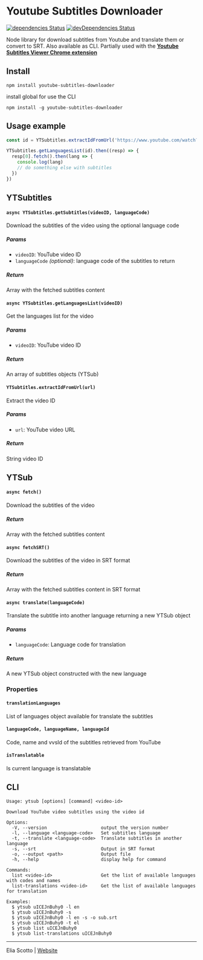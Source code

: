 # Youtube Subtitles Downloader

[![dependencies Status](https://david-dm.org/elias94/youtube-subtitles-downloader/status.svg)](https://david-dm.org/elias94/youtube-subtitles-downloader)
[![devDependencies Status](https://david-dm.org/elias94/youtube-subtitles-downloader/dev-status.svg)](https://david-dm.org/elias94/youtube-subtitles-downloader?type=dev)

Node library for download subtitles from Youtube and translate them or convert to SRT. Also available as CLI.
Partially used with the **[Youtube Subtitles Viewer Chrome extension](https://chrome.google.com/webstore/detail/youtube-subtitles-viewer/ljblecifcbmcdjbabhimddlladlkfdfg)**

## Install 

```
npm install youtube-subtitles-downloader
```

install global for use the CLI

```
npm install -g youtube-subtitles-downloader
```

## Usage example

```javascript
const id = YTSubtitles.extractIdFromUrl('https://www.youtube.com/watch?v=vG-QZOTc5_Q')

YTSubtitles.getLanguagesList(id).then((resp) => {
  resp[0].fetch().then(lang => {
    console.log(lang)
    // do something else with subtitles
  })
})
```

## YTSubtitles

#### `async YTSubtitles.getSubtitles(videoID, languageCode)`

Download the subtitles of the video using the optional language code

##### Params

- `videoID`: YouTube video ID
- `languageCode` *(optional)*: language code of the subtitles to return

##### Return

Array with the fetched subtitles content

#### `async YTSubtitles.getLanguagesList(videoID)`

Get the languages list for the video

##### Params

- `videoID`: YouTube video ID

##### Return

An array of subtitles objects (YTSub)

#### `YTSubtitles.extractIdFromUrl(url)`

Extract the video ID

##### Params

- `url`: YouTube video URL

##### Return

String video ID

## YTSub

#### `async fetch()`

Download the subtitles of the video

##### Return

Array with the fetched subtitles content

#### `async fetchSRT()`

Download the subtitles of the video in SRT format

##### Return

Array with the fetched subtitles content in SRT format

#### `async translate(languageCode)`

Translate the subtitle into another language returning a new YTSub object

##### Params

- `languageCode`: Language code for translation

##### Return

A new YTSub object constructed with the new language

### Properties

#### `translationLanguages`

List of languages object available for translate the subtitles

#### `languageCode, languageName, languageId`

Code, name and vvsId of the subtitles retrieved from YouTube

#### `isTranslatable`

Is current language is translatable

## CLI

```
Usage: ytsub [options] [command] <video-id>

Download YouTube video subtitles using the video id

Options:
  -V, --version                    output the version number
  -l, --language <language-code>   Set subtitles language
  -t, --translate <language-code>  Translate subtitles in another language
  -s, --srt                        Output in SRT format
  -o, --output <path>              Output file
  -h, --help                       display help for command

Commands:
  list <video-id>                  Get the list of available languages with codes and names
  list-translations <video-id>     Get the list of available languages for translation

Examples:
  $ ytsub uICEJnBuhy0 -l en
  $ ytsub uICEJnBuhy0 -s
  $ ytsub uICEJnBuhy0 -l en -s -o sub.srt
  $ ytsub uICEJnBuhy0 -t el
  $ ytsub list uICEJnBuhy0
  $ ytsub list-translations uICEJnBuhy0
```
---

Elia Scotto | [Website](https://www.eliascotto.com)
